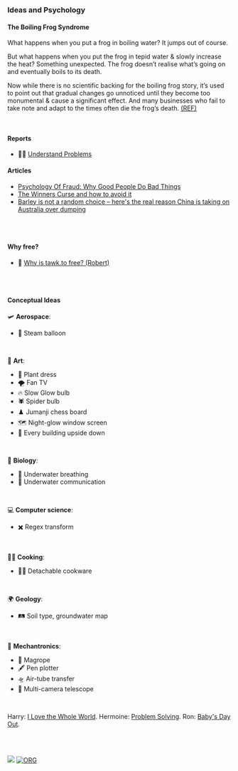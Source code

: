 ### Ideas and Psychology

#### The Boiling Frog Syndrome

What happens when you put a frog in boiling water? It jumps out of course.

But what happens when you put the frog in tepid water & slowly increase the heat? Something unexpected. The frog doesn’t realise what’s going on and eventually boils to its death.

Now while there is no scientific backing for the boiling frog story, it’s used to point out that gradual changes go unnoticed until they become too monumental & cause a significant effect. And many businesses who fail to take note and adapt to the times often die the frog’s death. [(REF)][01finsh]

<br>


#### Reports

- 👨‍🔬 [Understand Problems](https://gist.github.com/wolfram77/be1b0cec6825515057058fe1dde843c9)


#### Articles

- [Psychology Of Fraud: Why Good People Do Bad Things](https://gist.github.com/wolfram77/9bc8ce036680c93453909201724c336d)
- [The Winners Curse and how to avoid it](https://gist.github.com/wolfram77/869caee3bad069cc5b5b17ed27042d83)
- [Barley is not a random choice – here's the real reason China is taking on Australia over dumping](https://gist.github.com/wolfram77/e85bdb7486a5dbe39e915831abd56038)

<br>
<br>


#### Why free?

- 🦜 [Why is tawk.to free? (Robert)](https://www.tawk.to/why-free/)

<br>
<br>


#### Conceptual Ideas

🛩️ **Aerospace**:
- 🎈 Steam balloon

<br>

🎨 **Art**:
- 🍃 Plant dress
- 🌪️ Fan TV
- 🔥 Slow Glow bulb
- 🕷️ Spider bulb
- ♟️ Jumanji chess board
- 🗺️ Night-glow window screen
- 🏢 Every building upside down

<br>

🦠 **Biology**:
- 🤽 Underwater breathing
- 🐃 Underwater communication

<br>

💻 **Computer science**:
- ✖️ Regex transform

<br>

👨‍🍳 **Cooking**:
- 🧑‍🍳 Detachable cookware

<br>


🌍 **Geology**:
- 🛤️ Soil type, groundwater map

<br>


🛴 **Mechantronics**:
- 🧵 Magrope
- 🖋️ Pen plotter
- 🛸 Air-tube transfer
- 🔭 Multi-camera telescope

<br>


Harry: [I Love the Whole World].
Hermoine: [Problem Solving].
Ron: [Baby's Day Out].

[I Love the Whole World]: https://medium.com/@abhisheksahu0422/i-love-the-whole-world-af5846b85b5c
[Problem Solving]: https://medium.com/@abhisheksahu0422/problem-solving-17a388e4c2a0
[Baby's Day Out]: https://www.youtube.com/watch?v=pzow5wUp7hY

<br>
<br>


[![](https://img.youtube.com/vi/VrMZlrtbXUM/maxresdefault.jpg)](https://www.youtube.com/watch?v=VrMZlrtbXUM)
[![ORG](https://img.shields.io/badge/org-wolfram77-green?logo=Org)](https://wolfram77.github.io)


[01finsh]: https://finshots.in/archive/boiling-frog-syndrome-and-iceberg/
